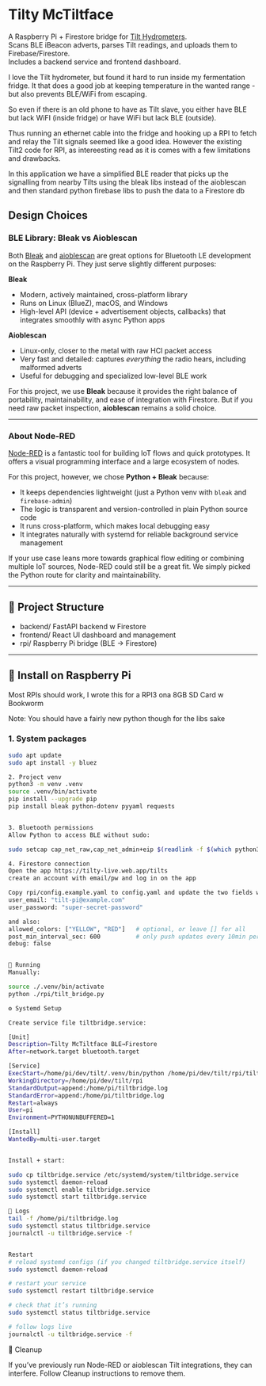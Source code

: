 # Tilty McTiltface

A Raspberry Pi + Firestore bridge for [Tilt Hydrometers](https://tilthydrometer.com).  
Scans BLE iBeacon adverts, parses Tilt readings, and uploads them to Firebase/Firestore.  
Includes a backend service and frontend dashboard.

I love the Tilt hydrometer, but found it hard to run inside my fermentation fridge.
It that does a good job at keeping temperature in the wanted range - but also prevents BLE/WiFi from escaping.

So even if there is an old phone to have as Tilt slave, you either have BLE but lack WiFI (inside fridge)
or have WiFi but lack BLE (outside).

Thus running an ethernet cable into the fridge and hooking up a RPI to fetch and relay the
Tilt signals seemed like a good idea. However the existing Tilt2 code for RPI, as intereesting read as it is comes with a few limitations and drawbacks.

In this application we have a simplified BLE reader that picks up the signalling from nearby Tilts using the bleak libs instead of the aioblescan and then standard python firebase libs to push the data to a Firestore db

## Design Choices

### BLE Library: Bleak vs Aioblescan

Both [Bleak](https://github.com/hbldh/bleak) and [aioblescan](https://github.com/frawau/aioblescan) are great options for Bluetooth LE development on the Raspberry Pi. They just serve slightly different purposes:

**Bleak**

- Modern, actively maintained, cross-platform library
- Runs on Linux (BlueZ), macOS, and Windows
- High-level API (device + advertisement objects, callbacks) that integrates smoothly with async Python apps

**Aioblescan**

- Linux-only, closer to the metal with raw HCI packet access
- Very fast and detailed: captures _everything_ the radio hears, including malformed adverts
- Useful for debugging and specialized low-level BLE work

For this project, we use **Bleak** because it provides the right balance of portability, maintainability, and ease of integration with Firestore. But if you need raw packet inspection, **aioblescan** remains a solid choice.

---

### About Node-RED

[Node-RED](https://nodered.org/) is a fantastic tool for building IoT flows and quick prototypes. It offers a visual programming interface and a large ecosystem of nodes.

For this project, however, we chose **Python + Bleak** because:

- It keeps dependencies lightweight (just a Python venv with `bleak` and `firebase-admin`)
- The logic is transparent and version-controlled in plain Python source code
- It runs cross-platform, which makes local debugging easy
- It integrates naturally with systemd for reliable background service management

If your use case leans more towards graphical flow editing or combining multiple IoT sources, Node-RED could still be a great fit. We simply picked the Python route for clarity and maintainability.

---

## 📂 Project Structure

- backend/ FastAPI backend w Firestore
- frontend/ React UI dashboard and management
- rpi/ Raspberry Pi bridge (BLE -> Firestore)

---

## 🔧 Install on Raspberry Pi

Most RPIs should work, I wrote this for a RPI3 ona 8GB SD Card w Bookworm

Note: You should have a fairly new python though for the libs sake

### 1. System packages

```bash
sudo apt update
sudo apt install -y bluez

2. Project venv
python3 -m venv .venv
source .venv/bin/activate
pip install --upgrade pip
pip install bleak python-dotenv pyyaml requests


3. Bluetooth permissions
Allow Python to access BLE without sudo:

sudo setcap cap_net_raw,cap_net_admin+eip $(readlink -f $(which python3))

4. Firestore connection
Open the app https://tilty-live.web.app/tilts
create an account with email/pw and log in on the app

Copy rpi/config.example.yaml to config.yaml and update the two fields with your email/pw:
user_email: "tilt-pi@example.com"
user_password: "super-secret-password"

and also:
allowed_colors: ["YELLOW", "RED"]   # optional, or leave [] for all
post_min_interval_sec: 600          # only push updates every 10min per Tilt
debug: false


🚀 Running
Manually:

source ./.venv/bin/activate
python ./rpi/tilt_bridge.py

⚙️ Systemd Setup

Create service file tiltbridge.service:

[Unit]
Description=Tilty McTiltface BLE→Firestore
After=network.target bluetooth.target

[Service]
ExecStart=/home/pi/dev/tilt/.venv/bin/python /home/pi/dev/tilt/rpi/tilt_bridge.py
WorkingDirectory=/home/pi/dev/tilt/rpi
StandardOutput=append:/home/pi/tiltbridge.log
StandardError=append:/home/pi/tiltbridge.log
Restart=always
User=pi
Environment=PYTHONUNBUFFERED=1

[Install]
WantedBy=multi-user.target


Install + start:

sudo cp tiltbridge.service /etc/systemd/system/tiltbridge.service
sudo systemctl daemon-reload
sudo systemctl enable tiltbridge.service
sudo systemctl start tiltbridge.service

📝 Logs
tail -f /home/pi/tiltbridge.log
sudo systemctl status tiltbridge.service
journalctl -u tiltbridge.service -f


Restart
# reload systemd configs (if you changed tiltbridge.service itself)
sudo systemctl daemon-reload

# restart your service
sudo systemctl restart tiltbridge.service

# check that it’s running
sudo systemctl status tiltbridge.service

# follow logs live
journalctl -u tiltbridge.service -f

```

🧹 Cleanup

If you’ve previously run Node-RED or aioblescan Tilt integrations, they can interfere.
Follow Cleanup instructions
to remove them.
